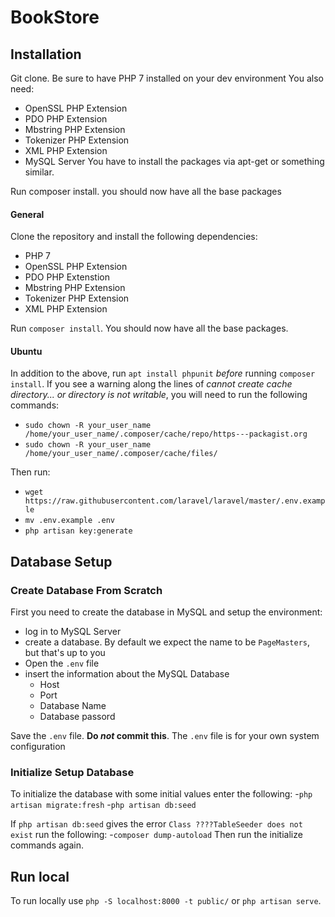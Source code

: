 # BookStore

## Installation

Git clone.
Be sure to have PHP 7 installed on your dev environment
You also need:
 - OpenSSL PHP Extension
 - PDO PHP Extension
 - Mbstring PHP Extension
 - Tokenizer PHP Extension
 - XML PHP Extension
 - MySQL Server
You have to install the packages via apt-get or something similar.

Run composer install. you should now have all the base packages

#### General

Clone the repository and install the following dependencies:
  - PHP 7
  - OpenSSL PHP Extension
  - PDO PHP Extenstion
  - Mbstring PHP Extension
  - Tokenizer PHP Extension
  - XML PHP Extension

Run `composer install`. You should now have all the base packages.

#### Ubuntu

In addition to the above, run `apt install phpunit` *before* running `composer install`. If you see a warning along the lines of <em>cannot create cache directory... or directory is not writable</em>, you will need to run the following commands:
  - `sudo chown -R your_user_name /home/your_user_name/.composer/cache/repo/https---packagist.org`
  - `sudo chown -R your_user_name /home/your_user_name/.composer/cache/files/`

Then run:
  - `wget https://raw.githubusercontent.com/laravel/laravel/master/.env.example`
  - `mv .env.example .env`
  - `php artisan key:generate`

## Database Setup
### Create Database From Scratch
First you need to create the database in MySQL and setup the environment:
- log in to MySQL Server
- create a database. By default we expect the name to be `PageMasters`, but that's up to you
- Open the `.env` file
- insert the information about the MySQL Database
    - Host
    - Port
    - Database Name
    - Database passord

Save the `.env` file. **Do *not* commit this**. The `.env` file is for your own system configuration

### Initialize Setup Database
To initialize the database with some initial values enter the following:
-`php artisan migrate:fresh`
-`php artisan db:seed`

If  `php artisan db:seed` gives the error `Class ????TableSeeder does not exist` run the following:
-`composer dump-autoload` 
Then run the initialize commands again.

## Run local

To run locally use `php -S localhost:8000 -t public/` or `php artisan serve`.

